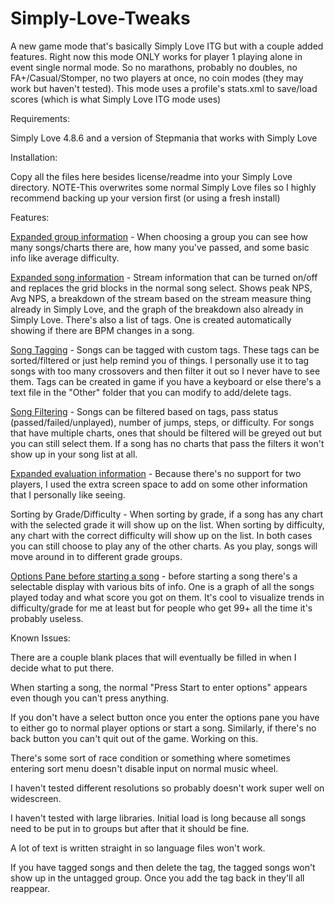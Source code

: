 # Simply-Love-Tweaks
A new game mode that's basically Simply Love ITG but with a couple added features. Right now this mode ONLY works for player 1 playing alone in event single normal mode. So no marathons, probably no doubles, no FA+/Casual/Stomper, no two players at once, no coin modes (they may work but haven't tested). This mode uses a profile's stats.xml to save/load scores (which is what Simply Love ITG mode uses)

Requirements:

Simply Love 4.8.6 and a version of Stepmania that works with Simply Love

Installation:

Copy all the files here besides license/readme into your Simply Love directory.
NOTE-This overwrites some normal Simply Love files so I highly recommend backing up your version first (or using a fresh install)

Features:

[Expanded group information](https://i.imgur.com/7wbqhrt.jpg) - When choosing a group you can see how many songs/charts there are, how many you've passed, and some basic info like average difficulty.

[Expanded song information](https://i.imgur.com/XfJ5sgV.jpg) - Stream information that can be turned on/off and replaces the grid blocks in the normal song select. Shows peak NPS, Avg NPS, a breakdown of the stream based on the stream measure thing already in Simply Love, and the graph of the breakdown also already in Simply Love. There's also a list of tags. One is created automatically showing if there are BPM changes in a song.

[Song Tagging](https://i.imgur.com/SVJraE9.jpg) - Songs can be tagged with custom tags. These tags can be sorted/filtered or just help remind you of things. I personally use it to tag songs with too many crossovers and then filter it out so I never have to see them. Tags can be created in game if you have a keyboard or else there's a text file in the "Other" folder that you can modify to add/delete tags.

[Song Filtering](https://i.imgur.com/oGDJYy3.jpg) - Songs can be filtered based on tags, pass status (passed/failed/unplayed), number of jumps, steps, or difficulty. For songs that have multiple charts, ones that should be filtered will be greyed out but you can still select them. If a song has no charts that pass the filters it won't show up in your song list at all.

[Expanded evaluation information](https://i.imgur.com/j8duPhv.jpg) - Because there's no support for two players, I used the extra screen space to add on some other information that I personally like seeing.

Sorting by Grade/Difficulty - When sorting by grade, if a song has any chart with the selected grade it will show up on the list. When sorting by difficulty, any chart with the correct difficulty will show up on the list. In both cases you can still choose to play any of the other charts. As you play, songs will move around in to different grade groups.

[Options Pane before starting a song](https://i.imgur.com/GU6vXBR.jpg) - before starting a song there's a selectable display with various bits of info. One is a graph of all the songs played today and what score you got on them. It's cool to visualize trends in difficulty/grade for me at least but for people who get 99+ all the time it's probably useless.

Known Issues:

There are a couple blank places that will eventually be filled in when I decide what to put there.

When starting a song, the normal "Press Start to enter options" appears even though you can't press anything.

If you don't have a select button once you enter the options pane you have to either go to normal player options or start a song. Similarly, if there's no back button you can't quit out of the game. Working on this.

There's some sort of race condition or something where sometimes entering sort menu doesn't disable input on normal music wheel.

I haven't tested different resolutions so probably doesn't work super well on widescreen.

I haven't tested with large libraries. Initial load is long because all songs need to be put in to groups but after that it should be fine.

A lot of text is written straight in so language files won't work.

If you have tagged songs and then delete the tag, the tagged songs won't show up in the untagged group. Once you add the tag back in they'll all reappear.
